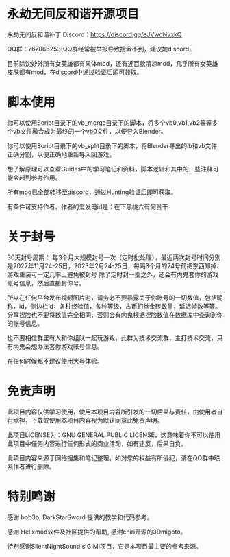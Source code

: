 # 永劫无间反和谐开源项目

永劫无间反和谐补丁 Discord：https://discord.gg/eJVwdNvxkQ

QQ群：767866253(QQ群经常被举报导致搜索不到，建议加discord)

目前除沈妙外所有女英雄都有果体mod，还有近百款清凉mod，几乎所有女英雄皮肤都有mod，在discord中通过验证后即可领取。

# 脚本使用

你可以使用Script目录下的vb_merge目录下的脚本，将多个vb0,vb1,vb2等等多个vb文件融合成为最终的一个vb0文件，以便导入Blender。

你可以使用Script目录下的vb_split目录下的脚本，将Blender导出的ib和vb文件正确分割，以便正确地重新导入回游戏。

想了解原理可以查看Guides中的学习笔记和资料，脚本逻辑和其中的一些注释可能会起到参考作用。

所有mod已全部转移至discord，通过Hunting验证后即可获取。

有条件可支持作者，作者的爱发电id是：在下黑桃六有何贵干

# 关于封号
30天封号周期：
每3个月大规模封号一次（定时批处理），最近两次封号时间分别是2022年11月24-25日，2023年2月24-25日，每隔3个月的24号前把东西卸掉、游戏重装可一定几率上避免被封号
除了定时封一批之外，还会有内鬼套你的游戏账号信息，然后直接封你号。

所以在任何平台发布视频图片时，请务必不要暴露关于你账号的一切数值，包括昵称，id，侧边栏id，各种经验值，各种等级，古币幻丝金砖数量，延迟帧数等等。
分享捏脸也不要将数值完全相同，否则会有内鬼根据捏脸数值在数据库中查询到你的账号信息。

也不要相信群里有人和你组队一起玩游戏，此群为技术交流群，主打技术交流，只有内鬼会想办法套你游戏账号信息。

在任何时候都不建议使用大号体验。

# 免责声明
此项目内容仅供学习使用，使用本项目内容所引发的一切后果与责任，由使用者自行承担，下载或使用本项目内容视为默认同意此免责声明。

此项目LICENSE为：GNU GENERAL PUBLIC LICENSE，这意味着你不可以使用此项目中任何内容进行任何形式的商业活动，如有违反，后果自负。

此项目内容来源于网络搜集和笔记整理，如对您的权益有所侵犯，请在QQ群中联系作者进行删除。


# 特别鸣谢
感谢 bob3b, DarkStarSword 提供的教学和代码参考。

感谢 Helixmod软件及社区提供的帮助, 感谢chiri开源的3Dmigoto。

特别感谢SilentNightSound's GIMI项目，它是本项目最主要的参考来源。
